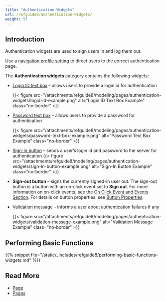 ```yaml
---
title: "Authentication Widgets"
url: /refguide8/authentication-widgets/
weight: 55
---
```


## Introduction

Authentication widgets are used to sign users in and log them out. 

Use a [navigation profile setting](/refguide8/navigation/#authentication) to direct users to the correct authentication page.

The **Authentication widgets** category contains the following widgets:

* [Login ID text box](/refguide8/login-id-text-box/) – allows users to provide a login id for authentication

    {{< figure src="/attachments/refguide8/modeling/pages/authentication-widgets/logid-id-example.png" alt="Login ID Text Box Example" class="no-border" >}}

* [Password text box](/refguide8/password-text-box/) – allows users to provide a password for authentication

    {{< figure src="/attachments/refguide8/modeling/pages/authentication-widgets/password-text-box-example.png" alt="Password Text Box Example" class="no-border" >}}

* [Sign-in button](/refguide8/sign-in-button/) – sends a user’s login id and password to the server for authentication
    {{< figure src="/attachments/refguide8/modeling/pages/authentication-widgets/sign-in-button-example.png" alt="Sign-In Button Example" class="no-border" >}}

* **Sign-out button** – signs the currently signed-in user out. The sign-out button is a button with an on-click event set to **Sign out**. For more information on on-click events, see the [On Click Event and Events Section](/refguide8/on-click-event/). For details on button properties. see [Button Properties](/refguide8/button-properties/).

* [Validation message](/refguide8/validation-message/) – informs a user about authentication failures if any

    {{< figure src="/attachments/refguide8/modeling/pages/authentication-widgets/validation-message-example.png" alt="Validation Message Example" class="no-border" >}}

## Performing Basic Functions

{{% snippet file="/static/_includes/refguide8/performing-basic-functions-widgets.md" %}}

## Read More

* [Page](/refguide8/page/)
* [Pages](/refguide8/pages/)
